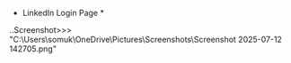 * LinkedIn Login Page *

..Screenshot>>>
"C:\Users\somuk\OneDrive\Pictures\Screenshots\Screenshot 2025-07-12 142705.png"
